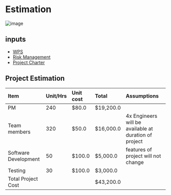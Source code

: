 
# Estimation 


![image](https://user-images.githubusercontent.com/44178039/129861488-bc910ef0-1a11-43a4-a540-81212d7c6a30.png)

## inputs
- [WPS](https://github.com/VoltaOps/PM/blob/main/Planning/WBS.md)
- [Risk Management](https://github.com/VoltaOps/PM/blob/main/Planning/RiskManagement.md)
- [Project Charter](https://github.com/VoltaOps/PM/blob/main/Initiation/ProjectCharter.md)
 
## Project Estimation

| Item | Unit/Hrs     | Unit cost | Total | Assumptions|
| :-------- | :------- | :------- | :------- | :------- | 
| PM | 240 | $80.0 | $19,200.0  |  | 
| Team members | 320 | $50.0 | $16,000.0  | 4x Engineers will be available at duration of project  | 
| Software Development | 50 | $100.0 | $5,000.0  | features of project will not change  | 
| Testing | 30 | $100.0 | $3,000.0  |  | 
| Total Project Cost |  |  | $43,200.0  |  | 

